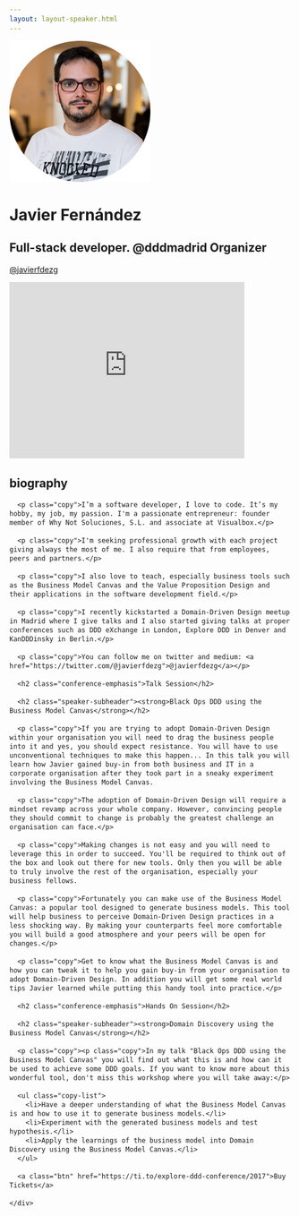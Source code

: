 ```yaml
---
layout: layout-speaker.html
---
```


<div class="container section featured-speaker">
  <div class="row">
    <div class="col-xs-12 col-sm-2 img-container">
      <img class="speaker-page-img" src="../img/speakers/Javier-Fernandez-ON.png" />
      </div>
    <div class="col-xs-12 col-sm-10 copy-container">
      <h1 class="speaker-header">Javier Fernández</h1>
      <h2 class="speaker-subtitle">Full-stack developer. @dddmadrid Organizer</h2>
      <p class="copy"><a class="speaker-handle" href="https://twitter.com/@javierfdezg" target="_blank">@javierfdezg</a></p>
      <div class="video-responsive">
        <iframe width="420" height="315" src="http://www.youtube.com/embed/M5CbbWmdsFU" frameborder="0" allowfullscreen></iframe>
      </div>
      <h2 class="speaker-subheader"><strong>biography</strong></h2>

      <p class="copy">I’m a software developer, I love to code. It’s my hobby, my job, my passion. I'm a passionate entrepreneur: founder member of Why Not Soluciones, S.L. and associate at Visualbox.</p>

      <p class="copy">I'm seeking professional growth with each project giving always the most of me. I also require that from employees, peers and partners.</p>

      <p class="copy">I also love to teach, especially business tools such as the Business Model Canvas and the Value Proposition Design and their applications in the software development field.</p>

      <p class="copy">I recently kickstarted a Domain-Driven Design meetup in Madrid where I give talks and I also started giving talks at proper conferences such as DDD eXchange in London, Explore DDD in Denver and KanDDDinsky in Berlin.</p>

      <p class="copy">You can follow me on twitter and medium: <a href="https://twitter.com/@javierfdezg">@javierfdezg</a></p>

      <h2 class="conference-emphasis">Talk Session</h2>

      <h2 class="speaker-subheader"><strong>Black Ops DDD using the Business Model Canvas</strong></h2>

      <p class="copy">If you are trying to adopt Domain-Driven Design within your organisation you will need to drag the business people into it and yes, you should expect resistance. You will have to use unconventional techniques to make this happen... In this talk you will learn how Javier gained buy-in from both business and IT in a corporate organisation after they took part in a sneaky experiment involving the Business Model Canvas.

      <p class="copy">The adoption of Domain-Driven Design will require a mindset revamp across your whole company. However, convincing people they should commit to change is probably the greatest challenge an organisation can face.</p>

      <p class="copy">Making changes is not easy and you will need to leverage this in order to succeed. You'll be required to think out of the box and look out there for new tools. Only then you will be able to truly involve the rest of the organisation, especially your business fellows.

      <p class="copy">Fortunately you can make use of the Business Model Canvas: a popular tool designed to generate business models. This tool will help business to perceive Domain-Driven Design practices in a less shocking way. By making your counterparts feel more comfortable you will build a good atmosphere and your peers will be open for changes.</p>

      <p class="copy">Get to know what the Business Model Canvas is and how you can tweak it to help you gain buy-in from your organisation to adopt Domain-Driven Design. In addition you will get some real world tips Javier learned while putting this handy tool into practice.</p>

      <h2 class="conference-emphasis">Hands On Session</h2>

      <h2 class="speaker-subheader"><strong>Domain Discovery using the Business Model Canvas</strong></h2>

      <p class="copy"><p class="copy">In my talk "Black Ops DDD using the Business Model Canvas" you will find out what this is and how can it be used to achieve some DDD goals. If you want to know more about this wonderful tool, don't miss this workshop where you will take away:</p>

      <ul class="copy-list">
        <li>Have a deeper understanding of what the Business Model Canvas is and how to use it to generate business models.</li>
        <li>Experiment with the generated business models and test hypothesis.</li>
        <li>Apply the learnings of the business model into Domain Discovery using the Business Model Canvas.</li>
      </ul>

      <a class="btn" href="https://ti.to/explore-ddd-conference/2017">Buy Tickets</a>

    </div>
</div>
</div>
